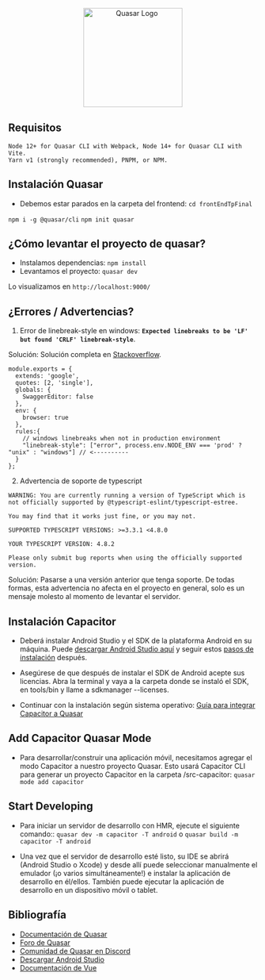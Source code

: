 <p align="center">
  <a href="https://quasar.dev" target="blank"><img src="https://cdn.quasar.dev/logo-v2/svg/logo.svg" width="200" alt="Quasar Logo" /></a>
</p>

## Requisitos

```
Node 12+ for Quasar CLI with Webpack, Node 14+ for Quasar CLI with Vite.
Yarn v1 (strongly recommended), PNPM, or NPM.
```

## Instalación Quasar

- Debemos estar parados en la carpeta del frontend: `cd frontEndTpFinal`

`npm i -g @quasar/cli`
`npm init quasar`

## ¿Cómo levantar el proyecto de quasar?

- Instalamos dependencias: `npm install`
- Levantamos el proyecto: `quasar dev`

Lo visualizamos en `http://localhost:9000/`

## ¿Errores / Advertencias?

1. Error de linebreak-style en windows: **`Expected linebreaks to be 'LF' but found 'CRLF' linebreak-style`**.

Solución: Solución completa en [Stackoverflow](https://stackoverflow.com/questions/39114446/how-can-i-write-a-eslint-rule-for-linebreak-style-changing-depending-on-windo/43008668#43008668).

```
module.exports = {
  extends: 'google',
  quotes: [2, 'single'],
  globals: {
    SwaggerEditor: false
  },
  env: {
    browser: true
  },
  rules:{
    // windows linebreaks when not in production environment
    "linebreak-style": ["error", process.env.NODE_ENV === 'prod' ? "unix" : "windows"] // <----------
  }
};
```

2. Advertencia de soporte de typescript

```
WARNING: You are currently running a version of TypeScript which is not officially supported by @typescript-eslint/typescript-estree.

You may find that it works just fine, or you may not.

SUPPORTED TYPESCRIPT VERSIONS: >=3.3.1 <4.8.0

YOUR TYPESCRIPT VERSION: 4.8.2

Please only submit bug reports when using the officially supported version.
```

Solución: Pasarse a una versión anterior que tenga soporte. De todas formas, esta advertencia no afecta en el proyecto en general, solo es un mensaje molesto al momento de levantar el servidor.

## Instalación Capacitor

- Deberá instalar Android Studio y el SDK de la plataforma Android en su máquina. Puede [descargar Android Studio aquí](https://developer.android.com/studio) y seguir estos [pasos de instalación](https://developer.android.com/studio/install.html) después.

- Asegúrese de que después de instalar el SDK de Android acepte sus licencias. Abra la terminal y vaya a la carpeta donde se instaló el SDK, en tools/bin y llame a sdkmanager --licenses.

- Continuar con la instalación según sistema operativo: [Guía para integrar Capacitor a Quasar](https://quasar.dev/quasar-cli-vite/developing-capacitor-apps/introduction)

## Add Capacitor Quasar Mode

- Para desarrollar/construir una aplicación móvil, necesitamos agregar el modo Capacitor a nuestro proyecto Quasar. Esto usará Capacitor CLI para generar un proyecto Capacitor en la carpeta /src-capacitor: `quasar mode add capacitor`

## Start Developing

- Para iniciar un servidor de desarrollo con HMR, ejecute el siguiente comando:: `quasar dev -m capacitor -T android` o `quasar build -m capacitor -T android`

- Una vez que el servidor de desarrollo esté listo, su IDE se abrirá (Android Studio o Xcode) y desde allí puede seleccionar manualmente el emulador (¡o varios simultáneamente!) e instalar la aplicación de desarrollo en él/ellos. También puede ejecutar la aplicación de desarrollo en un dispositivo móvil o tablet.

## Bibliografía

- [Documentación de Quasar](https://quasar.dev)
- [Foro de Quasar](https://github.com/quasarframework/quasar/discussions/)
- [Comunidad de Quasar en Discord](https://discord.com/invite/5TDhbDg)
- [Descargar Android Studio](https://developer.android.com/studio)
- [Documentación de Vue](https://vuejs.org/guide/introduction.html)
